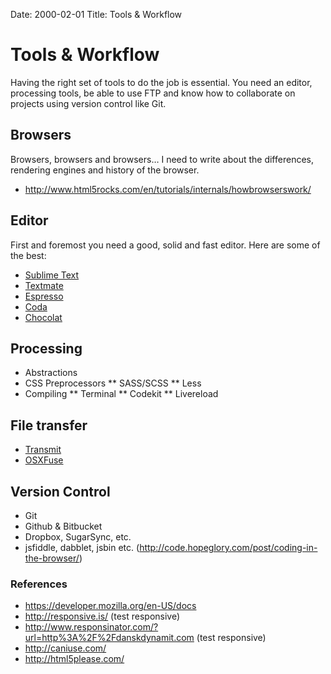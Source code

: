 Date: 2000-02-01
Title: Tools & Workflow

# Tools & Workflow
Having the right set of tools to do the job is essential. You need an editor, processing tools, be able to use FTP and know how to collaborate on projects using version control like Git.

## Browsers
Browsers, browsers and browsers… I need to write about the differences, rendering engines and history of the browser.
- http://www.html5rocks.com/en/tutorials/internals/howbrowserswork/

## Editor
First and foremost you need a good, solid and fast editor. Here are some of the best:
- [Sublime Text](http://www.sublimetext.com/)
- [Textmate](http://macromates.com/)
- [Espresso](http://macrabbit.com/espresso/)
- [Coda](http://panic.com/coda/)
- [Chocolat](http://chocolatapp.com/)

## Processing
* Abstractions
* CSS Preprocessors
** SASS/SCSS
** Less
* Compiling
** Terminal
** Codekit
** Livereload

## File transfer
- [Transmit](http://panic.com/transmit/)
- [OSXFuse](http://osxfuse.github.com/)

## Version Control
- Git
- Github & Bitbucket
- Dropbox, SugarSync, etc.
- jsfiddle, dabblet, jsbin etc. (http://code.hopeglory.com/post/coding-in-the-browser/)

### References
- https://developer.mozilla.org/en-US/docs
- http://responsive.is/ (test responsive)
- http://www.responsinator.com/?url=http%3A%2F%2Fdanskdynamit.com (test responsive)
- http://caniuse.com/
- http://html5please.com/
